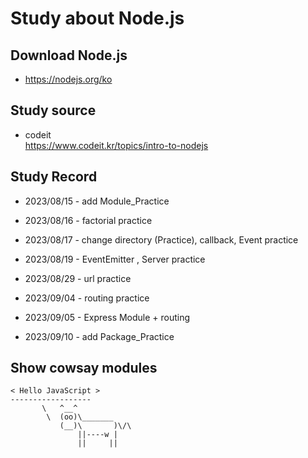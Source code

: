 # Study about Node.js

## Download Node.js
- https://nodejs.org/ko

## Study source
- codeit
  <br> https://www.codeit.kr/topics/intro-to-nodejs

## Study Record
- 2023/08/15 - add Module_Practice

- 2023/08/16 - factorial practice

- 2023/08/17 - change directory (Practice), callback, Event practice

- 2023/08/19 - EventEmitter , Server practice

- 2023/08/29 - url practice

- 2023/09/04 - routing practice

- 2023/09/05 - Express Module + routing

- 2023/09/10 - add Package_Practice
## Show cowsay modules
 ```
< Hello JavaScript >
 ------------------
        \   ^__^
         \  (oo)\_______
            (__)\       )\/\
                ||----w |
                ||     ||
```